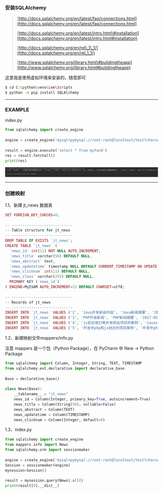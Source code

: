 ### 安装SQLAlchemy

> [http://docs.sqlalchemy.org/en/latest/faq/connections.html](http://docs.sqlalchemy.org/en/latest/faq/connections.html)
>
> [http://docs.sqlalchemy.org/en/latest/intro.html\#installation](http://docs.sqlalchemy.org/en/latest/intro.html#installation)
>
> [http://docs.sqlalchemy.org/en/rel\_1\_1/](http://docs.sqlalchemy.org/en/rel_1_1/)
>
> [http://www.sqlalchemy.org/library.html\#buildingtheapp](http://www.sqlalchemy.org/library.html#buildingtheapp)

这里我是使用虚拟环境来安装的，随意即可

```bash
$ cd C:\python\venv\Lee\Scripts
$ python -m pip install SQLAlchemy
```

---

### EXAMPLE

index.py

```py
from sqlalchemy import create_engine

engine = create_engine('mysql+pymysql://root:root@localhost/test?charset=utf8')

result = engine.execute('select * from myfund')
res = result.fetchall()
print(res)
```

![](/assets/IP0$F[$}8H4725DT44%28ZBDP.png)

---

### 创建映射

1.1、新建 jt\_news 数据表

```php
SET FOREIGN_KEY_CHECKS=0;

-- ----------------------------
-- Table structure for jt_news
-- ----------------------------
DROP TABLE IF EXISTS `jt_news`;
CREATE TABLE `jt_news` (
  `news_id` int(11) NOT NULL AUTO_INCREMENT,
  `news_title` varchar(50) DEFAULT NULL,
  `news_abstract` text,
  `news_updatetime` timestamp NULL DEFAULT CURRENT_TIMESTAMP ON UPDATE CURRENT_TIMESTAMP,
  `news_clicknum` int(11) DEFAULT NULL,
  `news_class` varchar(255) DEFAULT NULL,
  PRIMARY KEY (`news_id`)
) ENGINE=MyISAM AUTO_INCREMENT=23 DEFAULT CHARSET=utf8;

-- ----------------------------
-- Records of jt_news
-- ----------------------------
INSERT INTO `jt_news` VALUES ('2', 'Java开发新闻内容', 'Java新闻摘要', '2017-05-29 12:38:02', '11', '编程语言');
INSERT INTO `jt_news` VALUES ('3', 'PHP开发新闻', 'PHP新闻摘要', '2017-05-29 19:52:32', '13', 'web开发');
INSERT INTO `jt_news` VALUES ('4', 'js前后端分离开发网站项目的案例', 'javascript', '2017-05-28 19:55:59', '43', 'web开发');
INSERT INTO `jt_news` VALUES ('5', '开发中php和js结合的项目案例', '开发中php和js结合的项目案例摘要', '2017-06-04 13:59:14', '12', '实战开发');
```

1.2、新建映射文件mappers/info.py

注意 mappers 是一个包（Python Package），在 PyCharm 中 New -&gt; Python Package

```py
from sqlalchemy import Column, Integer, String, TEXT, TIMESTAMP
from sqlalchemy.ext.declarative import declarative_base

Base = declarative_base()

class News(Base):
    __tablename__ = "jt_news"
    news_id = Column(Integer, primary_key=True, autoincrement=True)
    news_title = Column(String(50), nullable=False)
    news_abstract = Column(TEXT)
    news_updatetime = Column(TIMESTAMP)
    news_clicknum = Column(Integer, default=0)

```

1.3、index.py

```py
from sqlalchemy import create_engine
from mappers.info import News
from sqlalchemy.orm import sessionmaker

engine = create_engine('mysql+pymysql://root:root@localhost/test?charset=utf8')
Session = sessionmaker(engine)
mysession=Session()

result = mysession.query(News).all()
print(result[0].__dict__)

```



